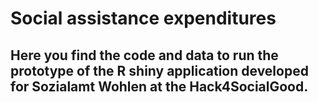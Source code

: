 # Social assistance expenditures
Here you find the code and data to run the prototype of the R shiny application developed for Sozialamt Wohlen at the Hack4SocialGood. 
-
